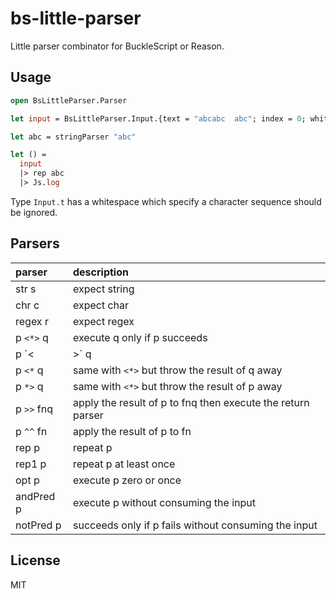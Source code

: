 # bs-little-parser

Little parser combinator for BuckleScript or Reason.

## Usage

```ml
open BsLittleParser.Parser

let input = BsLittleParser.Input.{text = "abcabc  abc"; index = 0; whitespace = " "}

let abc = stringParser "abc"

let () =
  input
  |> rep abc
  |> Js.log
```

Type `Input.t` has a whitespace which specify a character sequence should be ignored.

## Parsers

| parser | description |
|:-----|:------|
| str s | expect string |
| chr c | expect char |
| regex r | expect regex |
| p `<*>` q | execute q only if p succeeds |
| p `<|>` q | execute q only if p fails |
| p `<*` q | same with `<*>` but throw the result of q away |
| p `*>` q | same with `<*>` but throw the result of p away |
| p `>>` fnq | apply the result of p to fnq then execute the return parser |
| p `^^` fn | apply the result of p to fn |
| rep p | repeat p |
| rep1 p | repeat p at least once |
| opt p | execute p zero or once |
| andPred p | execute p without consuming the input |
| notPred p | succeeds only if p fails without consuming the input |

## License

MIT
